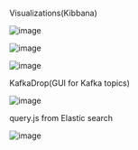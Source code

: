 Visualizations(Kibbana)

![image](https://github.com/Ajitesh72/BrowseTrack/assets/95878363/5f029edb-dfe0-4a7e-9e54-d181b02db50a)

![image](https://github.com/Ajitesh72/BrowseTrack/assets/95878363/0eab51dd-41c7-423a-b61c-ea9052046b6c)

![image](https://github.com/Ajitesh72/BrowseTrack/assets/95878363/61c24040-3a2c-43f4-9ced-616e019a0d23)

KafkaDrop(GUI for Kafka topics)

![image](https://github.com/Ajitesh72/BrowseTrack/assets/95878363/b938705b-6fae-448f-9835-2f446bb66ae8)

query.js from Elastic search

![image](https://github.com/Ajitesh72/BrowseTrack/assets/95878363/be63e351-9e58-4aa4-a1db-c500423dd32d)
